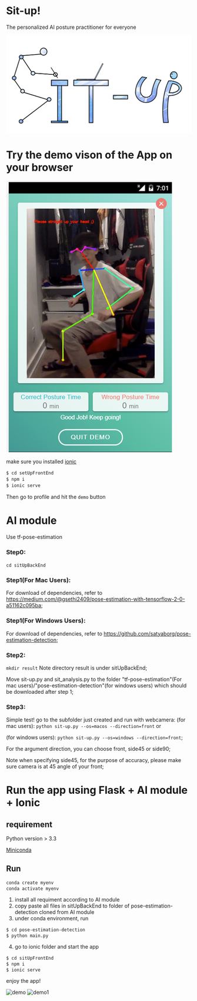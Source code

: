 # Sit-up!
The personalized AI posture practitioner for everyone

![team_icon_4](.\README.assets\team_icon_4.png)

# Try the demo vison of the App on your browser
![image-20200807130704237](.\README.assets\demo1.png)

make sure you installed [ionic](https://ionicframework.com/docs/intro/cli)

```bash
$ cd setUpFrontEnd 
$ npm i
$ ionic serve
```
Then go to profile and hit the `demo` button

# AI module
Use tf-pose-estimation

### Step0:
```cd sitUpBackEnd```

### Step1(For Mac Users): 
For download of dependencies, refer to https://medium.com/@gsethi2409/pose-estimation-with-tensorflow-2-0-a51162c095ba;

### Step1(For Windows Users):
For download of dependencies, refer to https://github.com/satyaborg/pose-estimation-detection;

### Step2: 
```mkdir result``` Note directory result is under sitUpBackEnd;

Move sit-up.py and sit_analysis.py to the folder "tf-pose-estimation"(For mac users)/"pose-estimation-detection"(for windows users) which should be downloaded after step 1;

### Step3: 
Simple test! go to the subfolder just created and run with webcamera: (for mac users): ```python sit-up.py --os=macos --direction=front``` or 

(for windows users): ```python sit-up.py --os=windows --direction=front```;

For the argument direction, you can choose front, side45 or side90;

Note when specifying side45, for the purpose of accuracy, please make sure camera is at 45 angle of your front;

# Run the app using Flask + AI module + Ionic
## requirement 
Python version > 3.3

[Miniconda](https://docs.conda.io/en/latest/miniconda.html)

## Run
```
conda create myenv
conda activate myenv
```
1. install all requiment according to AI module
2. copy paste all files in sitUpBackEnd to folder of pose-estimation-detection cloned from AI module
3. under conda environment, run 
```
$ cd pose-estimation-detection
$ python main.py
```
4. go to ionic folder and start the app
```
$ cd sitUpFrontEnd
$ npm i
$ ionic serve
```
enjoy the app!

![demo](.\README.assets\demo.png)
![demo1](.\README.assets\demo1-1596820179535.png)
